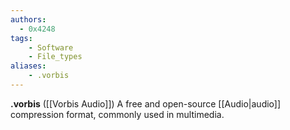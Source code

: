 ```yaml
---
authors:
  - 0x4248
tags:
    - Software
    - File_types
aliases:
    - .vorbis
---
```

**.vorbis** ([[Vorbis Audio]]) A free and open-source [[Audio|audio]] compression format, commonly used in multimedia.
